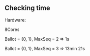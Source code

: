 ## Checking time
Hardware:

8Cores

Ballot = {0, 1}, MaxSeq = 2 => 1s

Ballot = {0, 1}, MaxSeq = 3 => 13min 21s
